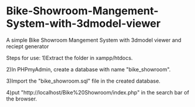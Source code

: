 # Bike-Showroom-Mangement-System-with-3dmodel-viewer
A simple Bike Showroom Mangement System with 3dmodel viewer and reciept generator


Steps for use:
1)Extract the folder in xampp/htdocs.

2)In PHPmyAdmin, create a database with name "bike_showroom".

3)Import the "bike_showroom.sql" file in the created database.

4)put "http://localhost/Bike%20Showroom/index.php" in the search bar of the browser.

